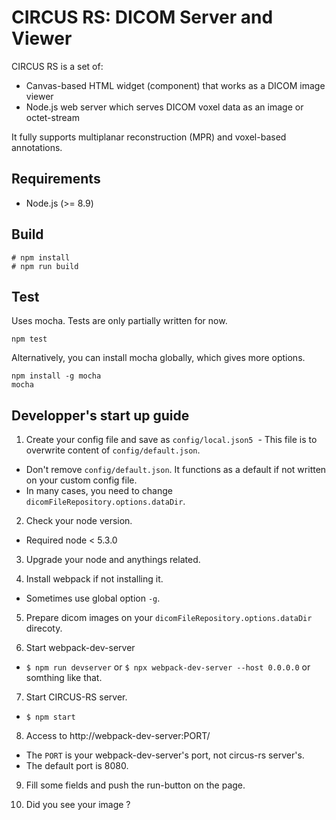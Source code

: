 CIRCUS RS: DICOM Server and Viewer
==================================

CIRCUS RS is a set of:

- Canvas-based HTML widget (component) that works as a DICOM image viewer
- Node.js web server which serves DICOM voxel data as an image or octet-stream

It fully supports multiplanar reconstruction (MPR) and voxel-based annotations.

Requirements
------------

- Node.js (>= 8.9)

Build
-----

```
# npm install
# npm run build
```

Test
----

Uses mocha. Tests are only partially written for now.

```
npm test
```

Alternatively, you can install mocha globally, which gives
more options.

```
npm install -g mocha
mocha
```

Developper's start up guide
---------------------------
1. Create your config file and save as `config/local.json5`
  - This file is to overwrite content of `config/default.json`.
  - Don't remove `config/default.json`. It functions as a default if not written on your custom config file.
  - In many cases, you need to change `dicomFileRepository.options.dataDir`.

2. Check your node version.
  - Required node < 5.3.0

3. Upgrade your node and anythings related.

4. Install webpack if not installing it.
  - Sometimes use global option `-g`.

5. Prepare dicom images on your `dicomFileRepository.options.dataDir` direcoty.

6. Start webpack-dev-server
  - `$ npm run devserver` or `$ npx webpack-dev-server --host 0.0.0.0` or somthing like that.

7. Start CIRCUS-RS server.
  - `$ npm start`

8. Access to http://webpack-dev-server:PORT/
  - The `PORT` is your webpack-dev-server's port, not circus-rs server's.
  - The default port is 8080.

9. Fill some fields and push the run-button on the page.

10. Did you see your image ?

